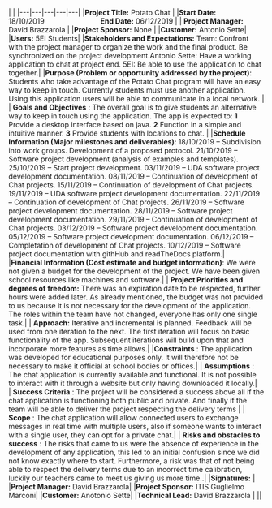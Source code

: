 

|   |
|---|---|---|---|---|
|**Project Title:** Potato Chat  |
|**Start Date:** 18/10/2019                            **End Date:** 06/12/2019 |
| **Project Manager:** David Brazzarola |
|**Project Sponsor:** None |
|**Customer:** Antonio Sette|
|**Users:** 5EI Students|
|**Stakeholders and Expectations:** Team: Confront with the project manager to organize the work and the final product. Be synchronized on the project development.Antonio Sette: Have a working application to chat at project end. 5EI: Be able to use the application to chat together.|
|**Purpose (Problem or opportunity addressed by the project)**: Students who take advantage of the Potato Chat program will have an easy way to keep in touch. Currently students must use another application. Using this application users will be able to communicate in a local network. |
| **Goals and Objectives** : The overall goal is to give students an alternative way to keep in touch using the application. The app is expected to:  **1** Provide a desktop interface based on java.  **2** Function in a simple and intuitive manner.  **3** Provide students with locations to chat. |
|**Schedule Information (Major milestones and deliverables)**:   18/10/2019 – Subdivision into work groups. Development of a proposed protocol.  21/10/2019 – Software project development (analysis of examples and templates).  25/10/2019 – Start project development.  03/11/2019 – UDA software project development documentation.  08/11/2019 – Continuation of development of Chat projects.  15/11/2019 – Continuation of development of Chat projects.   19/11/2019 – UDA software project development documentation.  22/11/2019 – Continuation of development of Chat projects.   26/11/2019 – Software project development documentation.   28/11/2019 – Software project development documentation.  29/11/2019 – Continuation of development of Chat projects.   03/12/2019 – Software project development documentation.   05/12/2019 – Software project development documentation.  06/12/2019 – Completation of development of Chat projects.   10/12/2019 – Software project documentation with githHub and readTheDocs platform.|    
|**Financial Information (Cost estimate and budget information)**: We were not given a budget for the development of the project. We have been given school resources like machines and software.| 
| **Project Priorities and degrees of freedom:** There was an expiration date to be respected, further hours were added later. As already mentioned, the budget was not provided to us because it is not necessary for the development of the application.  The roles within the team have not changed, everyone has only one single task.| 
| **Approach:** Iterative and incremental is planned.  Feedback will be used from one iteration to the next.  The first iteration will focus on basic functionality of the app.  Subsequent iterations will build upon that and incorporate more features as time allows.| 
|**Constraints** : The application was developed for educational purposes only. It will therefore not be necessary to make it official at school bodies or offices.| 
| **Assumptions** : The chat application is currently available and functional. It is not possible to interact with it through a website but only having downloaded it locally.|    
| **Success Criteria** : The project will be considered a success above all if the chat application is functioning both public and private.  And finally if the team will be able to deliver the project respecting the delivery terms | 
| **Scope** : The chat application will allow connected users to exchange messages in real time with multiple users, also if someone wants to interact with a single user, they can opt for a private chat.| 
| **Risks and obstacles to success** : The risks that came to us were the absence of experience in the development of any application, this led to an initial confusion since we did not know exactly where to start. Furthermore, a risk was that of not being able to respect the delivery terms due to an incorrect time calibration, luckily our teachers came to meet us giving us more time..|
|**Signatures:** |
|**Project Manager:** David Brazzarola|
|**Project Sponsor:** ITIS Guglielmo Marconi|
|**Customer:** Anotonio Sette|
|**Technical Lead:** David Brazzarola |
||